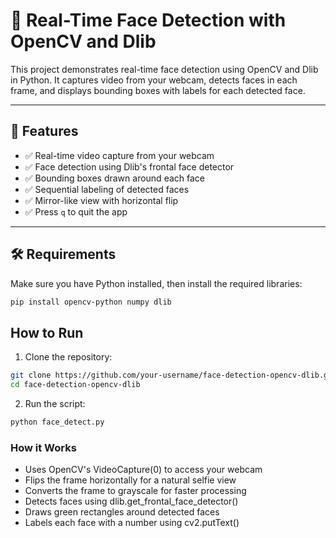 # 🎥 Real-Time Face Detection with OpenCV and Dlib

This project demonstrates real-time face detection using OpenCV and Dlib in Python. It captures video from your webcam, detects faces in each frame, and displays bounding boxes with labels for each detected face.

---

## 📸 Features

- ✅ Real-time video capture from your webcam
- ✅ Face detection using Dlib's frontal face detector
- ✅ Bounding boxes drawn around each face
- ✅ Sequential labeling of detected faces
- ✅ Mirror-like view with horizontal flip
- ✅ Press `q` to quit the app

---

## 🛠️ Requirements

Make sure you have Python installed, then install the required libraries:

```bash
pip install opencv-python numpy dlib
```


## How to Run 

1. Clone the repository:
```bash
git clone https://github.com/your-username/face-detection-opencv-dlib.git
cd face-detection-opencv-dlib
```

2. Run the script:
```bash
python face_detect.py
```

### How it Works
- Uses OpenCV's VideoCapture(0) to access your webcam
- Flips the frame horizontally for a natural selfie view
- Converts the frame to grayscale for faster processing
- Detects faces using dlib.get_frontal_face_detector()
- Draws green rectangles around detected faces
- Labels each face with a number using cv2.putText()

